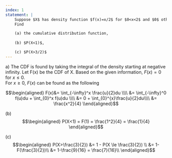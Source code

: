 ```yaml
---
index: 1
statement: |
    Suppose $X$ has density function $f(x)=x/2$ for $0<x<2$ and $0$ otherwise.
    Find 

    (a) the cumulative distribution function, 
     
    (b) $P(X<1)$, 

    (c) $P(X>3/2)$
---
```

a) The CDF is found by taking the integral of the density starting at negative infinity.
Let F(x) be the CDF of X. Based on the given information, $F(x) = 0$ for $x \le 0$.  
For $x \ge 0$, $F(x)$ can be found as the following    

$$\begin{aligned}
F(x)&= \int_{-\infty}^x \frac{u}{2}du \\\\
&= \int_{-\infty}^0 f(u)du + \int_{0}^x f(u)du \\\\
&= 0 + \int_{0}^{x}\frac{u}{2}du\\\\
&= \frac{x^2}{4}
\\end{aligned}$$

(b) $$\begin{aligned}
P(X<1) = F(1) = \frac{1^2}{4} = \frac{1}{4}
\end{aligned}$$

(c) $$\begin{aligned}
P(X>\frac{3}{2}) &= 1 - P(X \le \frac{3}{2})  \\
&= 1-F(\frac{3}{2})\\
&= 1-\frac{9}{16} = \frac{7}{16}\\
\end{aligned}$$
